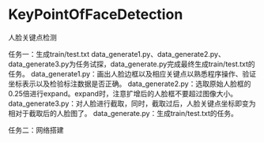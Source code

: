 # KeyPointOfFaceDetection
人脸关键点检测

任务一：生成train/test.txt
data_generate1.py、data_generate2.py、data_generate3.py为任务试探，data_generate.py完成最终生成train/test.txt的任务。
data_generate1.py：画出人脸边框以及相应关键点以熟悉程序操作、验证坐标表示以及检验标注数据是否正确。
data_generate2.py：选取原始人脸框的0.25倍进行expand。expand时，注意扩增后的人脸框不要超过图像大小。
data_generate3.py：对人脸进行截取，同时，截取过后，人脸关键点坐标即变为相对于截取后的人脸图了。
data_generate.py：生成train/test.txt的任务。

任务二：网络搭建
